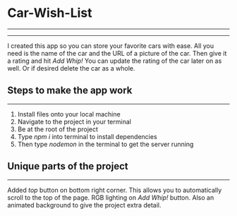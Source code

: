 # Car-Wish-List
*** 
***
I created this app so you can store your favorite cars with ease.
All you need is the name of the car and the URL of a picture of the car.
Then give it a rating and hit _Add Whip!_
You can update the rating of the car later on as well.
Or if desired delete the car as a whole.

## Steps to make the app work
***
1. Install files onto your local machine
2. Navigate to the project in your terminal
3. Be at the root of the project
4. Type _npm i_ into terminal to install dependencies
5. Then type _nodemon_ in the terminal to get the server running

## Unique parts of the project
***
Added _top_ button on bottom right corner.
This allows you to automatically scroll to the top of the page.
RGB lighting on _Add Whip!_ button.
Also an animated background to give the project extra detail.